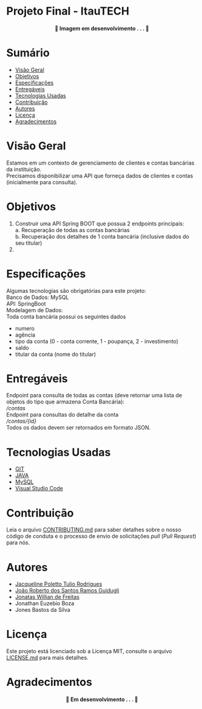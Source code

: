 # Projeto Final - ItauTECH

<h4 align="center"> 
	🚧  Imagem em desenvolvimento . . . 🚧
</h4>

# Sumário
* [Visão Geral](#visão-geral)
* [Objetivos](#objetivos)
* [Especificações](#especificações)
* [Entregáveis](#entregáveis)
* [Tecnologias Usadas](#tecnologias-usadas)
* [Contribuição](#contribuição)
* [Autores](#autores)
* [Licença](#licença)
* [Agradecimentos](#agradecimentos)

# Visão Geral
Estamos em um contexto de gerenciamento de clientes e contas bancárias da instituição.<br>
Precisamos disponibilizar uma API que forneça dados de clientes e contas (inicialmente para
consulta).

# Objetivos
1. Construir uma API Spring BOOT que possua 2 endpoints principais:<br>
a. Recuperação de todas as contas bancárias<br>
b. Recuperação dos detalhes de 1 conta bancária (inclusive dados do seu titular)
2.

# Especificações
Algumas tecnologias são obrigatórias para este projeto:<br>
Banco de Dados: MySQL<br>
API: SpringBoot<br>
Modelagem de Dados:<br>
Toda conta bancária possui os seguintes dados<br>
<ul>
<li>numero</li>
<li>agência</li>
<li>tipo da conta (0 - conta corrente, 1 - poupança, 2 - investimento)</li>
<li>saldo</li>
<li>titular da conta (nome do titular)</li>
</ul>

# Entregáveis
Endpoint para consulta de todas as contas (deve retornar uma lista de objetos do tipo
que armazena Conta Bancária):<br>
<i>/contas</i><br>
Endpoint para consultas do detalhe da conta<br>
<i>/contas/{id}</i><br>
Todos os dados devem ser retornados em formato JSON.

# Tecnologias Usadas
- [GIT](https://git-scm.com/downloads)
- [JAVA](https://www.java.com/pt-BR/download/)
- [MySQL](https://www.mysql.com/downloads/)
- [Visual Studio Code](https://code.visualstudio.com/)

# Contribuição
Leia o arquivo [CONTRIBUTING.md](CONTRIBUTING.md) para saber detalhes sobre o nosso código de conduta e o processo de envio de solicitações *pull* (*Pull Request*) para nós.

# Autores
- [Jacqueline Poletto Tulio Rodrigues](https://github.com/jacquepoletto)
- [João Roberto dos Santos Ramos Guidugli](https://github.com/engjobe)
- [Jonatas Willian de Freitas](https://github.com/jonataswf)
- Jonathan Euzebio Boza
- Jones Bastos da Silva

# Licença
Este projeto está licenciado sob a Licença MIT, consulte o arquivo [LICENSE.md](LICENSE.md) para mais detalhes.

# Agradecimentos

<h4 align="center"> 
	🚧  Em desenvolvimento . . . 🚧
</h4>
